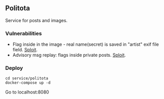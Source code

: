 
## Politota 
Service for posts and images.
### Vulnerabilities
* Flag inside in the image - real name(secret) is saved in "artist" exif file field. [Sploit](https://github.com/scdt/news-service/blob/main/sploits/politota/exif_image.py).
* Advisory msg replay: flags inside private posts. [Sploit](https://github.com/scdt/news-service/blob/main/sploits/politota/replay.py).
### Deploy
```shell
cd service/politota
docker-compose up -d
```
Go to localhost:8080
